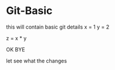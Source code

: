 # Git-Basic
this will contain basic git details
x = 1 
y = 2

z = x * y

OK BYE


let see what the changes 
